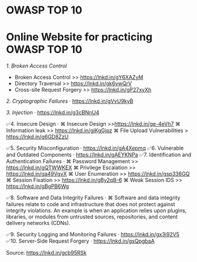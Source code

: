 # OWASP TOP 10

# Online Website for practicing OWASP TOP 10

*1. Broken Access Control*

- Broken Access Control >> https://lnkd.in/gY6XAZyM
- Directory Traversal >> https://lnkd.in/gk6vwQrV
- Cross-site Request Forgery >> https://lnkd.in/gP27xvXh

*2. Cryptographic Failures* · https://lnkd.in/gVvU9kyB

*3. Injection* · https://lnkd.in/g3cBNnU4

✅4. Insecure Design ·
⌘ Insecure Design >>https://lnkd.in/ge-4eVh7
⌘ Information leak >> https://lnkd.in/gjKgGjpz
⌘ File Upload Vulnerabilities > https://lnkd.in/g6GD8ZzU

✅5. Security Misconfiguration · https://lnkd.in/gA4Xepmq
✅6. Vulnerable and Outdated Components · https://lnkd.in/gAEYKNPa
✅7. Identification and Authentication Failures ·
⌘ Password Management >> https://lnkd.in/gQTWWKEX
⌘ Privilege Escalation >> https://lnkd.in/ga49VgvX
⌘ User Enumeration >> https://lnkd.in/gsp336GQ
⌘ Session Fixation >> https://lnkd.in/gBy2qB-6
⌘ Weak Session IDS >> https://lnkd.in/gBgPB6Wg

✅8. Software and Data Integrity Failures ·
⌘ Software and data integrity failures relate to code and infrastructure that does not protect against integrity violations. An example is when an application relies upon plugins, libraries, or modules from untrusted sources, repositories, and content delivery networks (CDNs).

✅9. Security Logging and Monitoring Failures · https://lnkd.in/gx3i92V5
✅10. Server-Side Request Forgery · https://lnkd.in/gsQpgbaA

Source: https://lnkd.in/gcb95RSk
